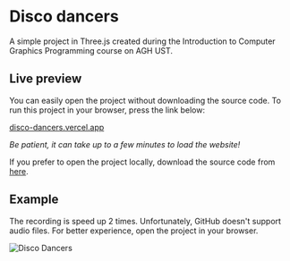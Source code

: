 # Disco dancers

A simple project in Three.js created during the Introduction to Computer Graphics Programming course on AGH UST.

## Live preview

You can easily open the project without downloading the source code. To run this project in your browser, press the link below:

[disco-dancers.vercel.app](disco-dancers.vercel.app)

_Be patient, it can take up to a few minutes to load the website!_

If you prefer to open the project locally, download the source code from [here]().

## Example

The recording is speed up 2 times. Unfortunately, GitHub doesn't support audio files. For better experience, open the project in your browser.

![Disco Dancers](./docs/disco-dancers-min.gif)
